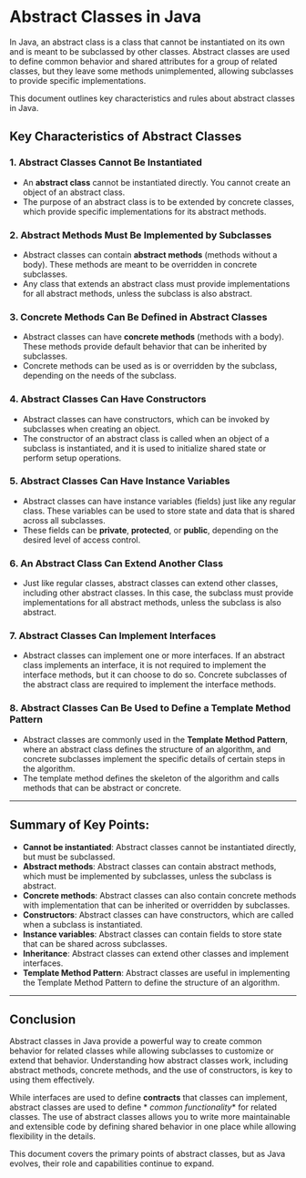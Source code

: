 # Abstract Classes in Java

In Java, an abstract class is a class that cannot be instantiated on its own and is meant to be subclassed by other
classes. Abstract classes are used to define common behavior and shared attributes for a group of related classes, but
they leave some methods unimplemented, allowing subclasses to provide specific implementations.

This document outlines key characteristics and rules about abstract classes in Java.

## Key Characteristics of Abstract Classes

### 1. **Abstract Classes Cannot Be Instantiated**

- An **abstract class** cannot be instantiated directly. You cannot create an object of an abstract class.
- The purpose of an abstract class is to be extended by concrete classes, which provide specific implementations for its
  abstract methods.

### 2. **Abstract Methods Must Be Implemented by Subclasses**

- Abstract classes can contain **abstract methods** (methods without a body). These methods are meant to be overridden
  in concrete subclasses.
- Any class that extends an abstract class must provide implementations for all abstract methods, unless the subclass is
  also abstract.

### 3. **Concrete Methods Can Be Defined in Abstract Classes**

- Abstract classes can have **concrete methods** (methods with a body). These methods provide default behavior that can
  be inherited by subclasses.
- Concrete methods can be used as is or overridden by the subclass, depending on the needs of the subclass.

### 4. **Abstract Classes Can Have Constructors**

- Abstract classes can have constructors, which can be invoked by subclasses when creating an object.
- The constructor of an abstract class is called when an object of a subclass is instantiated, and it is used to
  initialize shared state or perform setup operations.

### 5. **Abstract Classes Can Have Instance Variables**

- Abstract classes can have instance variables (fields) just like any regular class. These variables can be used to
  store state and data that is shared across all subclasses.
- These fields can be **private**, **protected**, or **public**, depending on the desired level of access control.

### 6. **An Abstract Class Can Extend Another Class**

- Just like regular classes, abstract classes can extend other classes, including other abstract classes. In this case,
  the subclass must provide implementations for all abstract methods, unless the subclass is also abstract.

### 7. **Abstract Classes Can Implement Interfaces**

- Abstract classes can implement one or more interfaces. If an abstract class implements an interface, it is not
  required to implement the interface methods, but it can choose to do so. Concrete subclasses of the abstract class are
  required to implement the interface methods.

### 8. **Abstract Classes Can Be Used to Define a Template Method Pattern**

- Abstract classes are commonly used in the **Template Method Pattern**, where an abstract class defines the structure
  of an algorithm, and concrete subclasses implement the specific details of certain steps in the algorithm.
- The template method defines the skeleton of the algorithm and calls methods that can be abstract or concrete.

---

## Summary of Key Points:

- **Cannot be instantiated**: Abstract classes cannot be instantiated directly, but must be subclassed.
- **Abstract methods**: Abstract classes can contain abstract methods, which must be implemented by subclasses, unless
  the subclass is abstract.
- **Concrete methods**: Abstract classes can also contain concrete methods with implementation that can be inherited or
  overridden by subclasses.
- **Constructors**: Abstract classes can have constructors, which are called when a subclass is instantiated.
- **Instance variables**: Abstract classes can contain fields to store state that can be shared across subclasses.
- **Inheritance**: Abstract classes can extend other classes and implement interfaces.
- **Template Method Pattern**: Abstract classes are useful in implementing the Template Method Pattern to define the
  structure of an algorithm.

---

## Conclusion

Abstract classes in Java provide a powerful way to create common behavior for related classes while allowing subclasses
to customize or extend that behavior. Understanding how abstract classes work, including abstract methods, concrete
methods, and the use of constructors, is key to using them effectively.

While interfaces are used to define **contracts** that classes can implement, abstract classes are used to define *
*common functionality** for related classes. The use of abstract classes allows you to write more maintainable and
extensible code by defining shared behavior in one place while allowing flexibility in the details.

This document covers the primary points of abstract classes, but as Java evolves, their role and capabilities continue
to expand.
